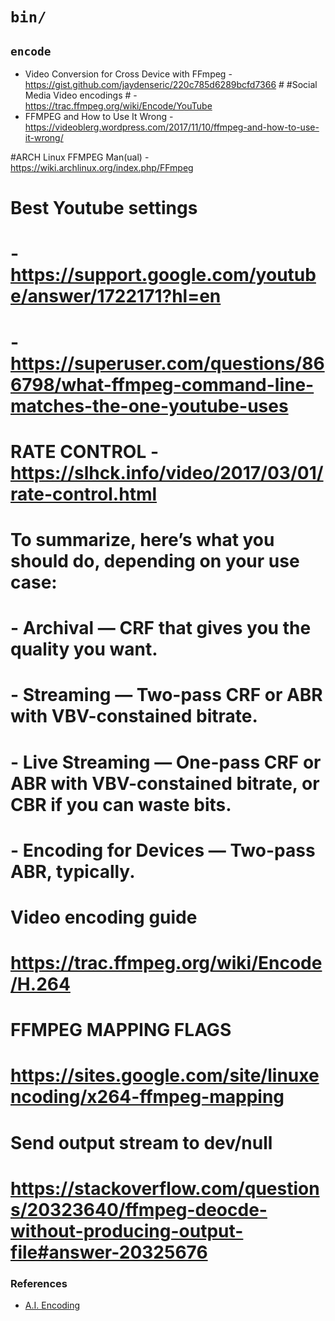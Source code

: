 # `bin/`


## `encode`


  - Video Conversion for Cross Device with FFmpeg - https://gist.github.com/jaydenseric/220c785d6289bcfd7366 # #Social Media Video encodings # - https://trac.ffmpeg.org/wiki/Encode/YouTube
  - FFMPEG and How to Use It Wrong - https://videoblerg.wordpress.com/2017/11/10/ffmpeg-and-how-to-use-it-wrong/

#ARCH Linux FFMPEG Man(ual) - https://wiki.archlinux.org/index.php/FFmpeg

# Best Youtube settings
# - https://support.google.com/youtube/answer/1722171?hl=en
# - https://superuser.com/questions/866798/what-ffmpeg-command-line-matches-the-one-youtube-uses

# RATE CONTROL - https://slhck.info/video/2017/03/01/rate-control.html
# To summarize, here’s what you should do, depending on your use case:

# - Archival — CRF that gives you the quality you want.
# - Streaming — Two-pass CRF or ABR with VBV-constained bitrate.
# - Live Streaming — One-pass CRF or ABR with VBV-constained bitrate, or CBR if you can waste bits.
# - Encoding for Devices — Two-pass ABR, typically.

# Video encoding guide
# https://trac.ffmpeg.org/wiki/Encode/H.264

# FFMPEG MAPPING FLAGS
# https://sites.google.com/site/linuxencoding/x264-ffmpeg-mapping

# Send output stream to dev/null
# https://stackoverflow.com/questions/20323640/ffmpeg-deocde-without-producing-output-file#answer-20325676

### References

  - [A.I. Encoding](https://bitmovin.com/chunk-based-3-pass-video-encoding-uses-machine-learning-deliver-unrivalled-quality/)
